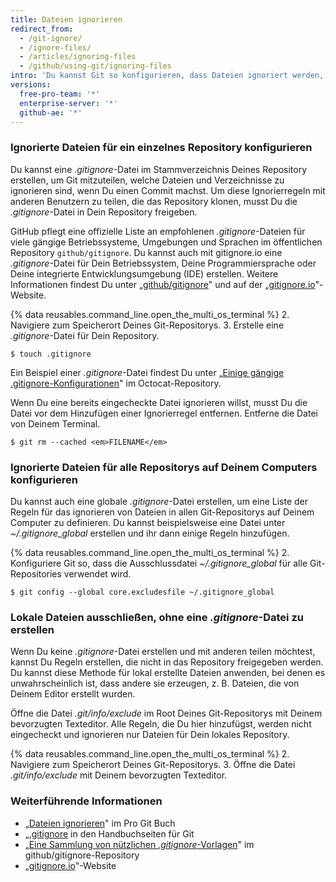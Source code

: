 ```yaml
---
title: Dateien ignorieren
redirect_from:
  - /git-ignore/
  - /ignore-files/
  - /articles/ignoring-files
  - /github/using-git/ignoring-files
intro: 'Du kannst Git so konfigurieren, dass Dateien ignoriert werden, die Du nicht nach {% data variables.product.product_name %} einchecken willst.'
versions:
  free-pro-team: '*'
  enterprise-server: '*'
  github-ae: '*'
---
```

### Ignorierte Dateien für ein einzelnes Repository konfigurieren

Du kannst eine *.gitignore*-Datei im Stammverzeichnis Deines Repository erstellen, um Git mitzuteilen, welche Dateien und Verzeichnisse zu ignorieren sind, wenn Du einen Commit machst. Um diese Ignorierregeln mit anderen Benutzern zu teilen, die das Repository klonen, musst Du die *.gitignore*-Datei in Dein Repository freigeben.

GitHub pflegt eine offizielle Liste an empfohlenen *.gitignore*-Dateien für viele gängige Betriebssysteme, Umgebungen und Sprachen im öffentlichen Repository `github/gitignore`. Du kannst auch mit gitignore.io eine *.gitignore*-Datei für Dein Betriebssystem, Deine Programmiersprache oder Deine integrierte Entwicklungsumgebung (IDE) erstellen. Weitere Informationen findest Du unter „[github/gitignore](https://github.com/github/gitignore)" und auf der „[gitignore.io](https://www.gitignore.io/)"-Website.

{% data reusables.command_line.open_the_multi_os_terminal %}
2. Navigiere zum Speicherort Deines Git-Repositorys.
3. Erstelle eine *.gitignore*-Datei für Dein Repository.
   ```shell
   $ touch .gitignore
  ```

Ein Beispiel einer *.gitignore*-Datei findest Du unter „[Einige gängige .gitignore-Konfigurationen](https://gist.github.com/octocat/9257657)" im Octocat-Repository.

Wenn Du eine bereits eingecheckte Datei ignorieren willst, musst Du die Datei vor dem Hinzufügen einer Ignorierregel entfernen. Entferne die Datei von Deinem Terminal.

```shell
$ git rm --cached <em>FILENAME</em>
```

### Ignorierte Dateien für alle Repositorys auf Deinem Computers konfigurieren

Du kannst auch eine globale *.gitignore*-Datei erstellen, um eine Liste der Regeln für das ignorieren von Dateien in allen Git-Repositorys auf Deinem Computer zu definieren. Du kannst beispielsweise eine Datei unter *~/.gitignore_global* erstellen und ihr dann einige Regeln hinzufügen.

{% data reusables.command_line.open_the_multi_os_terminal %}
2. Konfiguriere Git so, dass die Ausschlussdatei *~/.gitignore_global* für alle Git-Repositories verwendet wird.
  ```shell
  $ git config --global core.excludesfile ~/.gitignore_global
  ```

### Lokale Dateien ausschließen, ohne eine *.gitignore*-Datei zu erstellen

Wenn Du keine *.gitignore*-Datei erstellen und mit anderen teilen möchtest, kannst Du Regeln erstellen, die nicht in das Repository freigegeben werden. Du kannst diese Methode für lokal erstellte Dateien anwenden, bei denen es unwahrscheinlich ist, dass andere sie erzeugen, z. B. Dateien, die von Deinem Editor erstellt wurden.

Öffne die Datei *.git/info/exclude* im Root Deines Git-Repositorys mit Deinem bevorzugten Texteditor. Alle Regeln, die Du hier hinzufügst, werden nicht eingecheckt und ignorieren nur Dateien für Dein lokales Repository.

{% data reusables.command_line.open_the_multi_os_terminal %}
2. Navigiere zum Speicherort Deines Git-Repositorys.
3. Öffne die Datei *.git/info/exclude* mit Deinem bevorzugten Texteditor.

### Weiterführende Informationen

* „[Dateien ignorieren](https://git-scm.com/book/en/v2/Git-Basics-Recording-Changes-to-the-Repository#_ignoring)" im Pro Git Buch
* „[.gitignore](https://git-scm.com/docs/gitignore) in den Handbuchseiten für Git
* „[Eine Sammlung von nützlichen *.gitignore*-Vorlagen](https://github.com/github/gitignore)" im github/gitignore-Repository
* „[gitignore.io](https://www.gitignore.io/)"-Website
